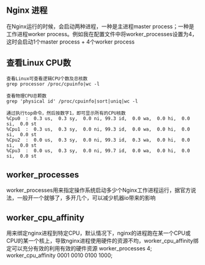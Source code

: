 ## Nginx 进程
在Nginx运行的时候，会启动两种进程，一种是主进程master process；一种是工作进程worker process。例如我在配置文件中将worker_processes设置为4，
这时会启动1个master process + 4个worker process

## 查看Linux CPU数
```
查看Linux可查看逻辑CPU个数及总核数
grep processor /proc/cpuinfo|wc -l

查看物理CPU总颗数
grep 'physical id' /proc/cpuinfo|sort|uniq|wc -l

通过执行top命令，然后按数字1，即可显示所有的CPU核数
%Cpu0  :  0.3 us,  0.3 sy,  0.0 ni, 99.3 id,  0.0 wa,  0.0 hi,  0.0 si,  0.0 st
%Cpu1  :  0.3 us,  0.3 sy,  0.0 ni, 99.3 id,  0.0 wa,  0.0 hi,  0.0 si,  0.0 st
%Cpu2  :  0.0 us,  0.3 sy,  0.0 ni, 99.3 id,  0.3 wa,  0.0 hi,  0.0 si,  0.0 st
%Cpu3  :  0.0 us,  0.3 sy,  0.0 ni, 99.7 id,  0.0 wa,  0.0 hi,  0.0 si,  0.0 st
```

## worker_processes
worker_processes用来指定操作系统启动多少个Nginx工作进程运行，据官方说法，一般开一个就够了，多开几个，可以减少机器io带来的影响

## worker_cpu_affinity
用来绑定nginx进程到特定CPU，默认情况下，nginx的进程跑在某一个CPU或CPU的某一个核上，导致nginx进程使用硬件的资源不均，worker_cpu_affinity绑定可以充分有效的利用有效的硬件资源
worker_processes    4;
worker_cpu_affinity 0001 0010 0100 1000;
